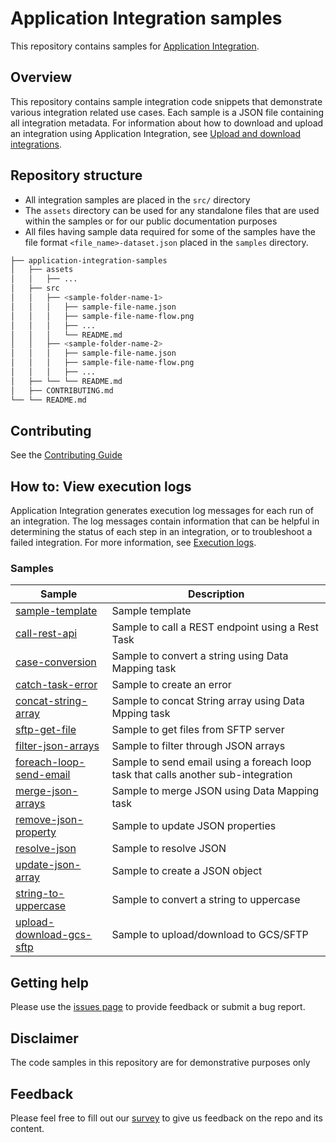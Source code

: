 # Application Integration samples

This repository contains samples for
[Application Integration](https://cloud.google.com/application-integration/docs).

## Overview

This repository contains sample integration code snippets that demonstrate various integration related use cases.
Each sample is a JSON file containing all integration metadata. For information about how to download and upload an integration using Application Integration, see [Upload and download integrations](https://cloud.google.com/application-integration/docs/upload-download).

## Repository structure

*   All integration samples are placed in the `src/` directory
*   The `assets` directory can be used for any standalone files that are used within the samples or for our public documentation purposes
*   All files having sample data required for some of the samples have the
file format `<file_name>-dataset.json` placed in the `samples` directory.

```bash
├── application-integration-samples
│   ├── assets
│   │   ├── ...
│   ├── src
│   │   ├── <sample-folder-name-1>
│   │   │   ├── sample-file-name.json
│   │   │   ├── sample-file-name-flow.png
│   │   │   ├── ...
│   │   │   └── README.md
│   │   ├── <sample-folder-name-2>
│   │   │   ├── sample-file-name.json
│   │   │   ├── sample-file-name-flow.png
│   │   │   ├── ...
│   ├── └── └── README.md
│   ├── CONTRIBUTING.md
└── └── README.md
```

## Contributing

See the [Contributing Guide](CONTRIBUTING.md)

## How to: View execution logs

Application Integration generates execution log messages for each run of an
integration. The log messages contain information that can be helpful in
determining the status of each step in an integration, or to troubleshoot a
failed integration. For more information, see
[Execution logs](https://cloud.google.com/application-integration/docs/viewing-logs).

### <a name="samples"></a>Samples

| Sample | Description |
|---|---|
| [sample-template](src/sample-template) | Sample template |
| [call-rest-api](src/call-rest-api) | Sample to call a REST endpoint using a Rest Task |
| [case-conversion](src/case-conversion) | Sample to convert a string using Data Mapping task |
| [catch-task-error](src/catch-task-error) | Sample to create an error |
| [concat-string-array](src/concat-string-array) | Sample to concat String array using Data Mpping task |
| [sftp-get-file](src/sftp-get-file) | Sample to get files from SFTP server |
| [filter-json-arrays](src/filter-json-arrays) | Sample to filter through JSON arrays |
| [foreach-loop-send-email](src/foreach-loop-send-email) | Sample to send email using a foreach loop task that calls another sub-integration |
| [merge-json-arrays](src/merge-json-arrays) | Sample to merge JSON using Data Mapping task |
| [remove-json-property](src/remove-json-property) | Sample to update JSON properties |
| [resolve-json](src/resolve-json) | Sample to resolve JSON  |
| [update-json-array](src/update-json-array) | Sample to create a JSON object |
| [string-to-uppercase](src/string-to-uppercase) | Sample to convert a string to uppercase |
| [upload-download-gcs-sftp](src/upload-download-gcs-sftp) | Sample to upload/download to GCS/SFTP |                    |

## Getting help

Please use the [issues page](https://github.com/GoogleCloudPlatform/application-integration-samples/issues) to provide feedback or submit a bug report.

## Disclaimer

The code samples in this repository are for demonstrative purposes only

## Feedback

Please feel free to fill out our [survey](https://forms.gle/qJzdCFNW7fZr33Z17) to give us feedback on the repo and its content.
